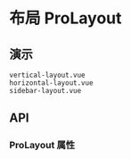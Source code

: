 # 布局 ProLayout
<!--single-column-->

## 演示

```demo
vertical-layout.vue
horizontal-layout.vue
sidebar-layout.vue
```

## API
### ProLayout 属性
